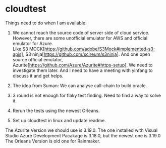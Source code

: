 # cloudtest
Things need to do when I am available:

1. We cannot reach the source code of server side of cloud service. However, there are some unofficial emulator for AWS and official emulator for Azure.  
Like S3 MOCK[https://github.com/adobe/S3Mock#implemented-s3-apis], S3 ninja[https://github.com/scireum/s3ninja]. And one open source official emulator, Azurite[https://github.com/Azure/Azurite#https-setup]. We need to investigate them later. And I need to have a meeting with yinfang to discuss it and get helps.

2. The idea from Suman: We can analyse call-chain to build oracle.

3. 3 round is not enough for flaky test finding. Need to find a way to solve it.

4. Rerun the tests using the newest Orleans.

5. Set up cloudtest in linux and update readme.

The Azurite Version we should use is 3.19.0. The one installed with Visual Studio Azure Development Pacakage is 3.18.0, but the newest one is 3.19.0  
The Orleans Version is old one for Rainmaker.
